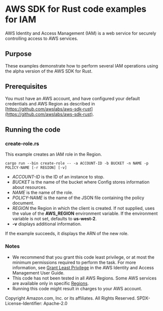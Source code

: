 # AWS SDK for Rust code examples for IAM

AWS Identity and Access Management (IAM) is a web service for securely controlling access to AWS services.

## Purpose

These examples demonstrate how to perform several IAM operations using the alpha version of the AWS SDK for Rust.

## Prerequisites

You must have an AWS account, and have configured your default credentials and AWS Region as described in [https://github.com/awslabs/aws-sdk-rust](https://github.com/awslabs/aws-sdk-rust).

## Running the code

### create-role.rs

This example creates an IAM role in the Region.

`cargo run --bin create-role -- -a ACCOUNT-ID -b BUCKET -n NAME -p POLICY-NAME [-r REGION] [-v]`

- _ACCOUNT-ID_ is the ID of an instance to stop.
- _BUCKET_ is the name of the bucket where Config stores information about resources.
- _NAME_ is the name of the role.
- _POLICY-NAME_ is the name of the JSON file containing the policy document.
- _REGION_ the Region in which the client is created.
  If not supplied, uses the value of the __AWS_REGION__ environment variable.
  If the environment variable is not set, defaults to __us-west-2__.
- __-v__ displays additional information.

If the example succeeds, it displays the ARN of the new role.

### Notes

- We recommend that you grant this code least privilege,
  or at most the minimum permissions required to perform the task.
  For more information, see
  [Grant Least Privilege](https://docs.aws.amazon.com/IAM/latest/UserGuide/best-practices.html#grant-least-privilege)
  in the AWS Identity and Access Management User Guide.
- This code has not been tested in all AWS Regions.
  Some AWS services are available only in specific
  [Regions](https://aws.amazon.com/about-aws/global-infrastructure/regional-product-services).
- Running this code might result in charges to your AWS account.

Copyright Amazon.com, Inc. or its affiliates. All Rights Reserved. SPDX-License-Identifier: Apache-2.0
